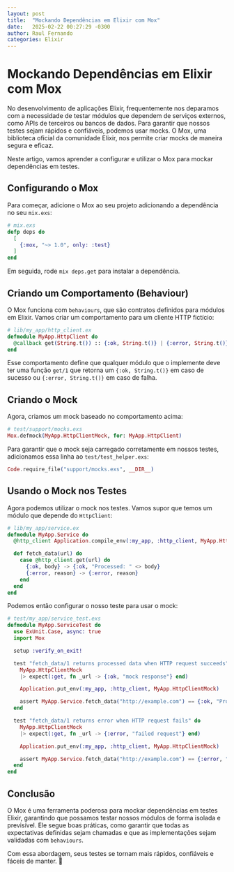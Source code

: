 ```yaml
---
layout: post
title:  "Mockando Dependências em Elixir com Mox"
date:   2025-02-22 00:27:29 -0300
author: Raul Fernando
categories: Elixir
---
```


# Mockando Dependências em Elixir com Mox

No desenvolvimento de aplicações Elixir, frequentemente nos deparamos com a necessidade de testar módulos que dependem de serviços externos, como APIs de terceiros ou bancos de dados. Para garantir que nossos testes sejam rápidos e confiáveis, podemos usar mocks. O Mox, uma biblioteca oficial da comunidade Elixir, nos permite criar mocks de maneira segura e eficaz.

Neste artigo, vamos aprender a configurar e utilizar o Mox para mockar dependências em testes.

## Configurando o Mox

Para começar, adicione o Mox ao seu projeto adicionando a dependência no seu `mix.exs`:

```elixir
# mix.exs
defp deps do
  [
    {:mox, "~> 1.0", only: :test}
  ]
end
```

Em seguida, rode `mix deps.get` para instalar a dependência.

## Criando um Comportamento (Behaviour)

O Mox funciona com `behaviours`, que são contratos definidos para módulos em Elixir. Vamos criar um comportamento para um cliente HTTP fictício:

```elixir
# lib/my_app/http_client.ex
defmodule MyApp.HttpClient do
  @callback get(String.t()) :: {:ok, String.t()} | {:error, String.t()}
end
```

Esse comportamento define que qualquer módulo que o implemente deve ter uma função `get/1` que retorna um `{:ok, String.t()}` em caso de sucesso ou `{:error, String.t()}` em caso de falha.

## Criando o Mock

Agora, criamos um mock baseado no comportamento acima:

```elixir
# test/support/mocks.exs
Mox.defmock(MyApp.HttpClientMock, for: MyApp.HttpClient)
```

Para garantir que o mock seja carregado corretamente em nossos testes, adicionamos essa linha ao `test/test_helper.exs`:

```elixir
Code.require_file("support/mocks.exs", __DIR__)
```

## Usando o Mock nos Testes

Agora podemos utilizar o mock nos testes. Vamos supor que temos um módulo que depende do `HttpClient`:

```elixir
# lib/my_app/service.ex
defmodule MyApp.Service do
  @http_client Application.compile_env(:my_app, :http_client, MyApp.HttpClient)

  def fetch_data(url) do
    case @http_client.get(url) do
      {:ok, body} -> {:ok, "Processed: " <> body}
      {:error, reason} -> {:error, reason}
    end
  end
end
```

Podemos então configurar o nosso teste para usar o mock:

```elixir
# test/my_app/service_test.exs
defmodule MyApp.ServiceTest do
  use ExUnit.Case, async: true
  import Mox

  setup :verify_on_exit!

  test "fetch_data/1 returns processed data when HTTP request succeeds" do
    MyApp.HttpClientMock
    |> expect(:get, fn _url -> {:ok, "mock response"} end)

    Application.put_env(:my_app, :http_client, MyApp.HttpClientMock)

    assert MyApp.Service.fetch_data("http://example.com") == {:ok, "Processed: mock response"}
  end

  test "fetch_data/1 returns error when HTTP request fails" do
    MyApp.HttpClientMock
    |> expect(:get, fn _url -> {:error, "failed request"} end)

    Application.put_env(:my_app, :http_client, MyApp.HttpClientMock)

    assert MyApp.Service.fetch_data("http://example.com") == {:error, "failed request"}
  end
end
```

## Conclusão

O Mox é uma ferramenta poderosa para mockar dependências em testes Elixir, garantindo que possamos testar nossos módulos de forma isolada e previsível. Ele segue boas práticas, como garantir que todas as expectativas definidas sejam chamadas e que as implementações sejam validadas com `behaviours`.

Com essa abordagem, seus testes se tornam mais rápidos, confiáveis e fáceis de manter. 🚀

